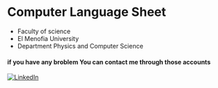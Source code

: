 # Computer Language Sheet

* Faculty of science 
* El Menofia University
* Department Physics and Computer Science 

#### if you have any broblem You can contact me through those accounts
[![LinkedIn](https://img.icons8.com/ios-glyphs/30/000000/linkedin.png "LinkedIn")](https://www.linkedin.com/in/ameen-ali-51aa981a3/ "LinkedIn")
